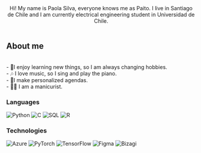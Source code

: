 <div align="center">
Hi! My name is Paola Silva, everyone knows me as Paito. I live in Santiago de Chile and I am currently electrical engineering student in Universidad de Chile.
</div>

<br>

## About me

<br>
- 🥰I enjoy learning new things, so I am always changing hobbies. <br>
- 🎶 I love music, so I sing and play the piano. <br>
- 📒I make personalized agendas. <br>
- 💅🏻 I am a manicurist. <br>

### Languages

![Python](https://img.shields.io/badge/-Python-000?&logo=Python)
![C](https://img.shields.io/badge/-C-000?&logo=C)
![SQL](https://img.shields.io/badge/-SQL-000?&logo=MySQL)
![R](https://img.shields.io/badge/-R-000?&logo=R)

### Technologies

![Azure](https://img.shields.io/badge/-Azure-000?&logo=Azure)
![PyTorch](https://img.shields.io/badge/-PyTorch-000?&logo=PyTorch)
![TensorFlow](https://img.shields.io/badge/-TensorFlow-000?&logo=TensorFlow)
![Figma](https://img.shields.io/badge/-Figma-000?&logo=Figma)
![Bizagi](https://img.shields.io/badge/-Bizagi-000?&logo=Bizagi)